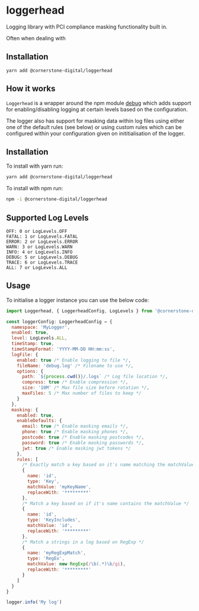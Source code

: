 # loggerhead

Logging library with PCI compliance masking functionality built in.

Often when dealing with

## Installation

`yarn add @cornerstone-digital/loggerhead`

## How it works

`Loggerhead` is a wrapper around the npm module [debug](https://www.npmjs.com/package/debug) which adds support for enabling/disabling logging at certain levels based on the configuration.

The logger also has support for masking data within log files using either one of the default rules (see below) or using custom rules which can be configured within your configuration given on inititialisation of the logger.

## Installation

To install with yarn run:

```bash
yarn add @cornerstone-digital/loggerhead
```

To install with npm run:

```bash
npm -i @cornerstone-digital/loggerhead
```

## Supported Log Levels

```
OFF: 0 or LogLevels.OFF
FATAL: 1 or LogLevels.FATAL
ERROR: 2 or LogLevels.ERROR
WARN: 3 or LogLevels.WARN
INFO: 4 or LogLevels.INFO
DEBUG: 5 or LogLevels.DEBUG
TRACE: 6 or LogLevels.TRACE
ALL: 7 or LogLevels.ALL
```

## Usage

To initialise a logger instance you can use the below code:

```javascript
import Loggerhead, { LoggerheadConfig, LogLevels } from '@cornerstone-digital/loggerhead'

const loggerConfig: LoggerheadConfig = {
  namespace: 'MyLogger',
  enabled: true,
  level: LogLevels.ALL,
  timeStamp: true,
  timeStampFormat: 'YYYY-MM-DD HH:mm:ss',
  logFile: {
    enabled: true /* Enable logging to file */,
    fileName: 'debug.log' /* Filename to use */,
    options: {
      path: `${process.cwd()}/.logs` /* Log file location */,
      compress: true /* Enable compression */,
      size: '10M' /* Max file size before rotation */,
      maxFiles: 5 /* Max number of files to keep */
    }
  },
  masking: {
    enabled: true,
    enableDefaults: {
      email: true /* Enable masking emails */,
      phone: true /* Enable masking phones */,
      postcode: true /* Enable masking postcodes */,
      password: true /* Enable masking passwords */,
      jwt: true /* Enable masking jwt tokens */
    },
    rules: [
      /* Exactly match a key based on it's name matching the matchValue */
      {
        name: 'id',
        type: 'Key',
        matchValue: 'myKeyName',
        replaceWith: '*********'
      },
      /* Match a key based on if it's name contains the matchValue */
      {
        name: 'id',
        type: 'KeyIncludes',
        matchValue: 'id',
        replaceWith: '*********'
      },
      /* Match a strings in a log based on RegExp */
      {
        name: 'myRegExpMatch',
        type: 'RegEx',
        matchValue: new RegExp(/\b(.*)\b/gi),
        replaceWith: '*********'
      }
    ]
  }
}

logger.info('My log')
```
